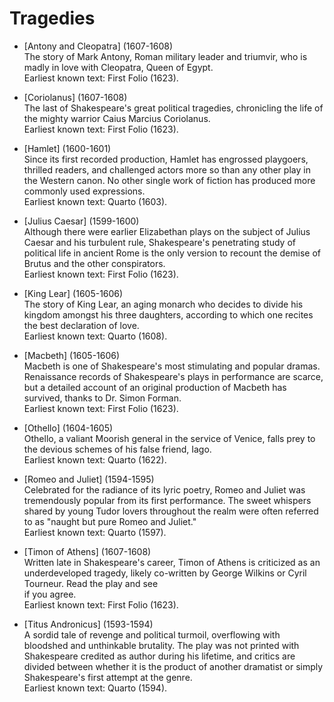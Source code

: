 <!-- ======================================================================
--- Search engine
title:          Tragedies
keywords:       tragedies
description:    Tragedies of William Shakespeare.
--- Menu system
order:          0
text:           Index
hidden:         false
umbel:          false
--- Page properties
id:             
document:       
layout:         
---$-segment:
searchable:     true
======================================================================= -->

# Tragedies

* [Antony and Cleopatra] (1607-1608)  
  The story of Mark Antony, Roman military leader and triumvir, who is madly
  in love with Cleopatra, Queen of Egypt.  
  Earliest known text: First Folio (1623).

* [Coriolanus] (1607-1608)  
  The last of Shakespeare's great political tragedies, chronicling the life of
  the mighty warrior Caius Marcius Coriolanus.  
  Earliest known text: First Folio (1623).

* [Hamlet] (1600-1601)  
  Since its first recorded production, Hamlet has engrossed playgoers, thrilled
  readers, and challenged actors more so than any other play in the Western canon.
  No other single work of fiction has produced more commonly used expressions.  
  Earliest known text: Quarto (1603).

* [Julius Caesar] (1599-1600)  
  Although there were earlier Elizabethan plays on the subject of Julius Caesar and
  his turbulent rule, Shakespeare's penetrating study of political life in ancient
  Rome is the only version to recount the demise of Brutus and the other conspirators.  
  Earliest known text: First Folio (1623).

* [King Lear] (1605-1606)  
  The story of King Lear, an aging monarch who decides to divide his kingdom amongst
  his three daughters, according to which one recites the best declaration of love.  
  Earliest known text: Quarto (1608).

* [Macbeth] (1605-1606)  
  Macbeth is one of Shakespeare's most stimulating and popular dramas. Renaissance
  records of Shakespeare's plays in performance are scarce, but a detailed account
  of an original production of Macbeth has survived, thanks to Dr. Simon Forman.  
  Earliest known text: First Folio (1623). 

* [Othello] (1604-1605)  
  Othello, a valiant Moorish general in the service of Venice, falls prey to the
  devious schemes of his false friend, Iago.  
  Earliest known text: Quarto (1622).

* [Romeo and Juliet] (1594-1595)  
  Celebrated for the radiance of its lyric poetry, Romeo and Juliet was tremendously
  popular from its first performance. The sweet whispers shared by young Tudor lovers
  throughout the realm were often referred to as "naught but pure Romeo and Juliet."  
  Earliest known text: Quarto (1597).

* [Timon of Athens] (1607-1608)  
  Written late in Shakespeare's career, Timon of Athens is criticized as an underdeveloped
  tragedy, likely co-written by George Wilkins or Cyril Tourneur. Read the play and see  
  if you agree.  
  Earliest known text: First Folio (1623).

* [Titus Andronicus] (1593-1594)  
  A sordid tale of revenge and political turmoil, overflowing with bloodshed and
  unthinkable brutality. The play was not printed with Shakespeare credited as author
  during his lifetime, and critics are divided between whether it is the product of
  another dramatist or simply Shakespeare's first attempt at the genre.  
  Earliest known text: Quarto (1594).

